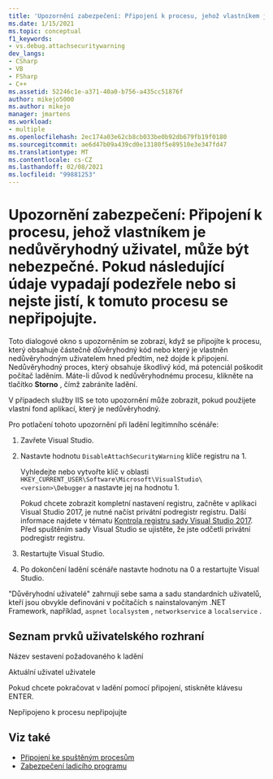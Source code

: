 ```yaml
---
title: 'Upozornění zabezpečení: Připojení k procesu, jehož vlastníkem je nedůvěryhodný uživatel, může být nebezpečné. Pokud tyto informace vypadají podezřele nebo si nejste jistí, nepřipojujte se k tomuto procesu | Microsoft Docs'
ms.date: 1/15/2021
ms.topic: conceptual
f1_keywords:
- vs.debug.attachsecuritywarning
dev_langs:
- CSharp
- VB
- FSharp
- C++
ms.assetid: 52246c1e-a371-40a0-b756-a435cc51876f
author: mikejo5000
ms.author: mikejo
manager: jmartens
ms.workload:
- multiple
ms.openlocfilehash: 2ec174a03e62cb8cb033be0b92db679fb19f0180
ms.sourcegitcommit: ae6d47b09a439cd0e13180f5e89510e3e347fd47
ms.translationtype: MT
ms.contentlocale: cs-CZ
ms.lasthandoff: 02/08/2021
ms.locfileid: "99881253"
---
```

# <a name="security-warning-attaching-to-a-process-owned-by-an-untrusted-user-can-be-dangerous-if-the-following-information-looks-suspicious-or-you-are-unsure-do-not-attach-to-this-process"></a>Upozornění zabezpečení: Připojení k procesu, jehož vlastníkem je nedůvěryhodný uživatel, může být nebezpečné. Pokud následující údaje vypadají podezřele nebo si nejste jistí, k tomuto procesu se nepřipojujte.

Toto dialogové okno s upozorněním se zobrazí, když se připojíte k procesu, který obsahuje částečně důvěryhodný kód nebo který je vlastněn nedůvěryhodným uživatelem hned předtím, než dojde k připojení. Nedůvěryhodný proces, který obsahuje škodlivý kód, má potenciál poškodit počítač laděním. Máte-li důvod k nedůvěryhodnému procesu, klikněte na tlačítko **Storno** , čímž zabráníte ladění.

V případech služby IIS se toto upozornění může zobrazit, pokud použijete vlastní fond aplikací, který je nedůvěryhodný.

Pro potlačení tohoto upozornění při ladění legitimního scénáře:

1. Zavřete Visual Studio.

1. Nastavte hodnotu `DisableAttachSecurityWarning` klíče registru na 1.

   Vyhledejte nebo vytvořte klíč v oblasti `HKEY_CURRENT_USER\Software\Microsoft\VisualStudio\<version>\Debugger` a nastavte jej na hodnotu 1.

   Pokud chcete zobrazit kompletní nastavení registru, začněte v aplikaci Visual Studio 2017, je nutné načíst privátní podregistr registru. Další informace najdete v tématu [Kontrola registru sady Visual Studio 2017](https://github.com/microsoft/VSProjectSystem/blob/master/doc/overview/examine_registry.md). Před spuštěním sady Visual Studio se ujistěte, že jste odčetli privátní podregistr registru.

1. Restartujte Visual Studio.

1. Po dokončení ladění scénáře nastavte hodnotu na 0 a restartujte Visual Studio.

"Důvěryhodní uživatelé" zahrnují sebe sama a sadu standardních uživatelů, kteří jsou obvykle definováni v počítačích s nainstalovaným .NET Framework, například, `aspnet` `localsystem` , `networkservice` a `localservice` .

## <a name="uielement-list"></a>Seznam prvků uživatelského rozhraní

 Název sestavení požadovaného k ladění

 Aktuální uživatel uživatele

 Pokud chcete pokračovat v ladění pomocí připojení, stiskněte klávesu ENTER.

 Nepřipojeno k procesu nepřipojujte

## <a name="see-also"></a>Viz také
- [Připojení ke spuštěným procesům](../debugger/attach-to-running-processes-with-the-visual-studio-debugger.md)
- [Zabezpečení ladicího programu](../debugger/debugger-security.md)
